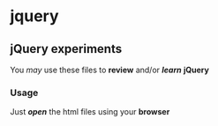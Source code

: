 # jquery
## jQuery experiments
You _may_ use these files to **review** and/or **_learn_** **jQuery**
### Usage
Just **_open_** the html files using your **browser**
